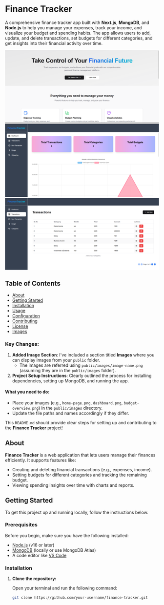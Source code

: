 # Finance Tracker

A comprehensive finance tracker app built with **Next.js**, **MongoDB**, and **Node.js** to help you manage your expenses, track your income, and visualize your budget and spending habits. The app allows users to add, update, and delete transactions, set budgets for different categories, and get insights into their financial activity over time.

![Home Page](public/fhome.png)
![Home Page](public/fdash.png)
![Home Page](public/ft.png)


## Table of Contents
- [About](#about)
- [Getting Started](#getting-started)
- [Installation](#installation)
- [Usage](#usage)
- [Configuration](#configuration)
- [Contributing](#contributing)
- [License](#license)
- [Images](#images)


### Key Changes:
1. **Added Image Section**: I've included a section titled **Images** where you can display images from your `public` folder.
   - The images are referred using `public/images/image-name.png` (assuming they are in the `public/images` folder).
2. **Project Setup Instructions**: Clearly outlined the process for installing dependencies, setting up MongoDB, and running the app.

#### What you need to do:
- Place your images (e.g., `home-page.png`, `dashboard.png`, `budget-overview.png`) in the `public/images` directory.
- Update the file paths and names accordingly if they differ.

This `README.md` should provide clear steps for setting up and contributing to the **Finance Tracker** project!


## About

**Finance Tracker** is a web application that lets users manage their finances efficiently. It supports features like:

- Creating and deleting financial transactions (e.g., expenses, income).
- Setting budgets for different categories and tracking the remaining budget.
- Viewing spending insights over time with charts and reports.

## Getting Started

To get this project up and running locally, follow the instructions below.

### Prerequisites

Before you begin, make sure you have the following installed:

- [Node.js](https://nodejs.org/en/) (v16 or later)
- [MongoDB](https://www.mongodb.com/try/download/community) (locally or use MongoDB Atlas)
- A code editor like [VS Code](https://code.visualstudio.com/)

### Installation

1. **Clone the repository:**

   Open your terminal and run the following command:

   ```bash
   git clone https://github.com/your-username/finance-tracker.git
